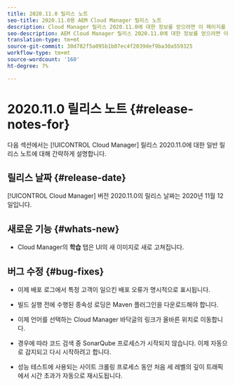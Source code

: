 ```yaml
---
title: 2020.11.0 릴리스 노트
seo-title: 2020.11.0용 AEM Cloud Manager 릴리스 노트
description: Cloud Manager 릴리스 2020.11.0에 대한 정보를 얻으려면 이 페이지를 따르십시오
seo-description: AEM Cloud Manager 릴리스 2020.11.0에 대한 정보를 얻으려면 이 페이지를 따르십시오
translation-type: tm+mt
source-git-commit: 30d782f5a095b1b07ec4f2039def9ba30a559325
workflow-type: tm+mt
source-wordcount: '160'
ht-degree: 7%

---
```


# 2020.11.0 릴리스 노트 {#release-notes-for}

다음 섹션에서는 [!UICONTROL Cloud Manager] 릴리스 2020.11.0에 대한 일반 릴리스 노트에 대해 간략하게 설명합니다.

## 릴리스 날짜 {#release-date}

[!UICONTROL Cloud Manager] 버전 2020.11.0의 릴리스 날짜는 2020년 11월 12일입니다.

## 새로운 기능 {#whats-new}

* Cloud Manager의 **학습** 탭은 UI의 새 이미지로 새로 고쳐집니다.

## 버그 수정 {#bug-fixes}

* 이제 배포 로그에서 특정 고객이 일으킨 배포 오류가 명시적으로 표시됩니다.

* 빌드 실행 전에 수행된 종속성 로딩은 Maven 플러그인을 다운로드해야 합니다.

* 이제 언어를 선택하는 Cloud Manager 바닥글의 링크가 올바른 위치로 이동합니다.

* 경우에 따라 코드 검색 중 SonarQube 프로세스가 시작되지 않습니다. 이제 자동으로 감지되고 다시 시작하려고 합니다.

* 성능 테스트에 사용되는 사이트 크롤링 프로세스 동안 처음 세 레벨의 깊이 트래픽에서 시간 초과가 자동으로 재시도됩니다.